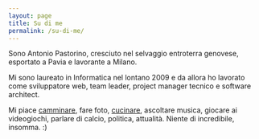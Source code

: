 ```yaml
---
layout: page
title: Su di me
permalink: /su-di-me/
---
```


Sono Antonio Pastorino, cresciuto nel selvaggio entroterra genovese, esportato a Pavia e lavorante a Milano.

Mi sono laureato in Informatica nel lontano 2009 e da allora ho lavorato come sviluppatore web, team leader, project manager tecnico e software architect.

Mi piace <a href="{{ site.baseurl }}/trekking">camminare</a>, fare foto, <a href="{{ site.baseurl }}/cucina">cucinare</a>, ascoltare musica, giocare ai videogiochi, parlare di calcio, politica, attualità.
Niente di incredibile, insomma. :)
